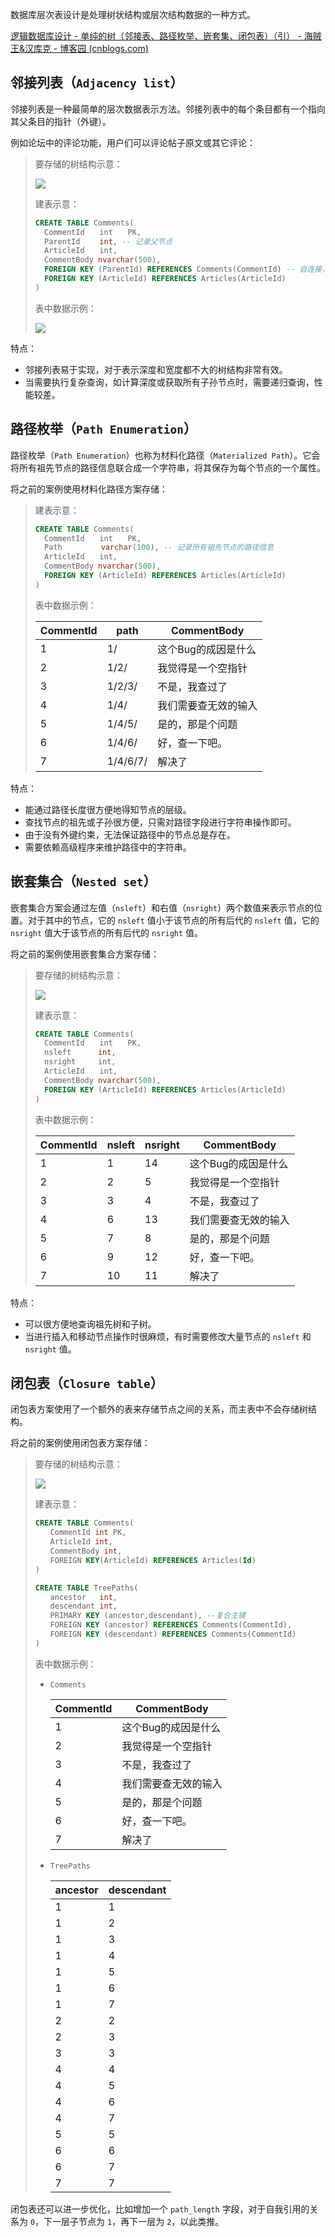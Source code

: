 数据库层次表设计是处理树状结构或层次结构数据的一种方式。

[逻辑数据库设计 - 单纯的树（邻接表、路径枚举、嵌套集、闭包表）（引） - 海贼王&汉库克 - 博客园 (cnblogs.com)](https://www.cnblogs.com/yinggu/p/11498981.html)

## 邻接列表（`Adjacency list`）

邻接列表是一种最简单的层次数据表示方法。邻接列表中的每个条目都有一个指向其父条目的指针（外键）。

例如论坛中的评论功能，用户们可以评论帖子原文或其它评论：

> 要存储的树结构示意：
>
> ![](./images/层次表/树结构示意-邻接列表.jpg)
>
> 建表示意：
>
> ~~~sql
> CREATE TABLE Comments(
>   CommentId　　int　　PK,
>   ParentId　　 int, -- 记录父节点
>   ArticleId　　int,
>   CommentBody nvarchar(500),
>   FOREIGN KEY (ParentId) REFERENCES Comments(CommentId) -- 自连接，主键外键都在自己表内
>   FOREIGN KEY (ArticleId) REFERENCES Articles(ArticleId)
> )
> ~~~
>
> 表中数据示例：
>
> ![](./images/层次表/邻接列表-1.jpg)

特点：

- 邻接列表易于实现，对于表示深度和宽度都不大的树结构非常有效。
- 当需要执行复杂查询，如计算深度或获取所有子孙节点时，需要递归查询，性能较差。

## 路径枚举（`Path Enumeration`）

路径枚举（`Path Enumeration`）也称为材料化路径（`Materialized Path`）。它会将所有祖先节点的路径信息联合成一个字符串，将其保存为每个节点的一个属性。

将之前的案例使用材料化路径方案存储：

> 建表示意：
>
> ~~~sql
> CREATE TABLE Comments(
>   CommentId　　int　　PK,
>   Path　　 　　 varchar(100), -- 记录所有祖先节点的路径信息
>   ArticleId　　int,
>   CommentBody nvarchar(500),
>   FOREIGN KEY (ArticleId) REFERENCES Articles(ArticleId)
> )
> ~~~
>
> 表中数据示例：
>
> | CommentId | path     | CommentBody          |
> | --------- | -------- | -------------------- |
> | 1         | 1/       | 这个Bug的成因是什么  |
> | 2         | 1/2/     | 我觉得是一个空指针   |
> | 3         | 1/2/3/   | 不是，我查过了       |
> | 4         | 1/4/     | 我们需要查无效的输入 |
> | 5         | 1/4/5/   | 是的，那是个问题     |
> | 6         | 1/4/6/   | 好，查一下吧。       |
> | 7         | 1/4/6/7/ | 解决了               |

特点：

- 能通过路径长度很方便地得知节点的层级。
- 查找节点的祖先或子孙很方便，只需对路径字段进行字符串操作即可。
- 由于没有外键约束，无法保证路径中的节点总是存在。
- 需要依赖高级程序来维护路径中的字符串。

## 嵌套集合（`Nested set`）

嵌套集合方案会通过左值（`nsleft`）和右值（`nsright`）两个数值来表示节点的位置。对于其中的节点，它的 `nsleft` 值小于该节点的所有后代的 `nsleft` 值，它的 `nsright` 值大于该节点的所有后代的 `nsright` 值。

将之前的案例使用嵌套集合方案存储：

> 要存储的树结构示意：
>
> ![](./images/层次表/树结构示意-嵌套集合.jpg)
>
> 建表示意：
>
> ~~~sql
> CREATE TABLE Comments(
>   CommentId　　int　　PK,
>   nsleft　　　 int,
>   nsright　　　int,
>   ArticleId　　int,
>   CommentBody nvarchar(500),
>   FOREIGN KEY (ArticleId) REFERENCES Articles(ArticleId)
> )
> ~~~
>
> 表中数据示例：
>
> | CommentId | nsleft | nsright | CommentBody          |
> | --------- | ------ | ------- | -------------------- |
> | 1         | 1      | 14      | 这个Bug的成因是什么  |
> | 2         | 2      | 5       | 我觉得是一个空指针   |
> | 3         | 3      | 4       | 不是，我查过了       |
> | 4         | 6      | 13      | 我们需要查无效的输入 |
> | 5         | 7      | 8       | 是的，那是个问题     |
> | 6         | 9      | 12      | 好，查一下吧。       |
> | 7         | 10     | 11      | 解决了               |

特点：

- 可以很方便地查询祖先树和子树。
- 当进行插入和移动节点操作时很麻烦，有时需要修改大量节点的 `nsleft` 和 `nsright` 值。

## 闭包表（`Closure table`）

闭包表方案使用了一个额外的表来存储节点之间的关系，而主表中不会存储树结构。

将之前的案例使用闭包表方案存储：

> 要存储的树结构示意：
>
> ![](./images/层次表/树结构示意-闭包表.jpg)
>
> 建表示意：
>
> ~~~sql
> CREATE TABLE Comments(
> 　　CommentId int PK,
> 　　ArticleId int,
> 　　CommentBody int,
> 　　FOREIGN KEY(ArticleId) REFERENCES Articles(Id)
> )
> ~~~
>
> ~~~sql
> CREATE TABLE TreePaths(
> 　　ancestor   int,
> 　　descendant int,
> 　　PRIMARY KEY (ancestor,descendant), --复合主键
> 　　FOREIGN KEY (ancestor) REFERENCES Comments(CommentId),
> 　　FOREIGN KEY (descendant) REFERENCES Comments(CommentId)
> )
> ~~~
>
> 表中数据示例：
>
> - `Comments`
>
>   | CommentId | CommentBody          |
>   | --------- | -------------------- |
>   | 1         | 这个Bug的成因是什么  |
>   | 2         | 我觉得是一个空指针   |
>   | 3         | 不是，我查过了       |
>   | 4         | 我们需要查无效的输入 |
>   | 5         | 是的，那是个问题     |
>   | 6         | 好，查一下吧。       |
>   | 7         | 解决了               |
>
> - `TreePaths`
>
>   | ancestor | descendant |
>   | -------- | ---------- |
>   | 1        | 1          |
>   | 1        | 2          |
>   | 1        | 3          |
>   | 1        | 4          |
>   | 1        | 5          |
>   | 1        | 6          |
>   | 1        | 7          |
>   | 2        | 2          |
>   | 2        | 3          |
>   | 3        | 3          |
>   | 4        | 4          |
>   | 4        | 5          |
>   | 4        | 6          |
>   | 4        | 7          |
>   | 5        | 5          |
>   | 6        | 6          |
>   | 6        | 7          |
>   | 7        | 7          |

闭包表还可以进一步优化，比如增加一个 `path_length` 字段，对于自我引用的关系为 `0`，下一层子节点为 `1`，再下一层为 `2`，以此类推。